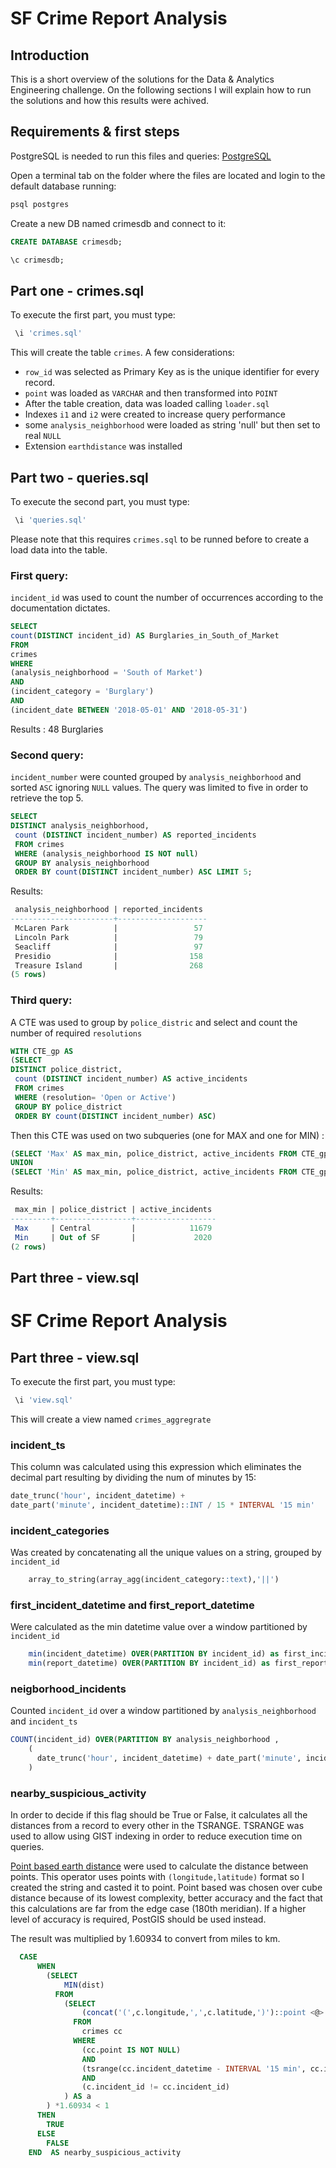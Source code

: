 # SF Crime Report Analysis


## Introduction

This is a short overview of the solutions for the Data & Analytics Engineering challenge. On the following sections I will explain how to run the solutions and how this results were achived.


## Requirements & first steps

PostgreSQL is needed to run this files and queries: [PostgreSQL](https://www.postgresql.org/) 

Open a terminal tab on the folder where the files are located and login to the default database running:
```bash
psql postgres
```
Create a new DB named crimesdb and connect to it:
```sql
CREATE DATABASE crimesdb;
```
```sql
\c crimesdb;
```
## Part one - crimes.sql
To execute the first part, you must type:

```sql
 \i 'crimes.sql'
```
This will create the table `crimes`. 
A few considerations:
* `row_id` was selected as Primary Key as is the unique identifier for every record.
* `point` was loaded as `VARCHAR` and then transformed into `POINT`
*  After the table creation, data was loaded calling `loader.sql` 
* Indexes `i1` and `i2` were created to increase query performance
* some `analysis_neighborhood` were loaded as string 'null' but then set to real `NULL`
* Extension `earthdistance` was installed

## Part two - queries.sql
To execute the second part, you must type:

```sql
 \i 'queries.sql'
```
Please note that this requires `crimes.sql` to be runned before to create a load data into the table.
### First query:
`incident_id` was used to count the number of occurrences according to the documentation dictates.
```sql
SELECT 
count(DISTINCT incident_id) AS Burglaries_in_South_of_Market 
FROM 
crimes
WHERE 
(analysis_neighborhood = 'South of Market') 
AND 
(incident_category = 'Burglary') 
AND 
(incident_date BETWEEN '2018-05-01' AND '2018-05-31')
```
Results : 48 Burglaries
### Second query:
`incident_number` were counted grouped by `analysis_neighborhood` and sorted `ASC` ignoring `NULL` values. The query was limited to five in order to retrieve the top 5.
```sql
SELECT 
DISTINCT analysis_neighborhood,
 count (DISTINCT incident_number) AS reported_incidents 
 FROM crimes 
 WHERE (analysis_neighborhood IS NOT null)  
 GROUP BY analysis_neighborhood 
 ORDER BY count(DISTINCT incident_number) ASC LIMIT 5;
```
Results:
```sql
 analysis_neighborhood | reported_incidents 
-----------------------+--------------------
 McLaren Park          |                 57
 Lincoln Park          |                 79
 Seacliff              |                 97
 Presidio              |                158
 Treasure Island       |                268
(5 rows)
```
### Third query:
A CTE was used to group by `police_distric` and select and count the number of required `resolutions` 
```sql
WITH CTE_gp AS 
(SELECT 
DISTINCT police_district,
 count (DISTINCT incident_number) AS active_incidents 
 FROM crimes 
 WHERE (resolution= 'Open or Active')  
 GROUP BY police_district 
 ORDER BY count(DISTINCT incident_number) ASC)
```
Then this CTE was used on two subqueries (one for MAX and one for MIN) :
```sql
(SELECT 'Max' AS max_min, police_district, active_incidents FROM CTE_gp ORDER BY active_incidents DESC LIMIT 1)
UNION
(SELECT 'Min' AS max_min, police_district, active_incidents FROM CTE_gp ORDER BY active_incidents ASC LIMIT 1);
```
Results:
```sql
 max_min | police_district | active_incidents 
---------+-----------------+------------------
 Max     | Central         |            11679
 Min     | Out of SF       |             2020
(2 rows)
```

## Part three - view.sql
# SF Crime Report Analysis



## Part three - view.sql
To execute the first part, you must type:

```sql
 \i 'view.sql'
```
This will create a view named `crimes_aggregrate`
### incident_ts
This column was calculated using this expression which eliminates the decimal part resulting by dividing the num of minutes by 15:
```sql
date_trunc('hour', incident_datetime) + 
date_part('minute', incident_datetime)::INT / 15 * INTERVAL '15 min'
```
### incident_categories
Was created by concatenating all the unique values on a string, grouped by `incident_id`
```sql
    array_to_string(array_agg(incident_category::text),'||')
```
### first_incident_datetime and first_report_datetime 
Were calculated as the min datetime value over a window partitioned by `incident_id` 
```sql
    min(incident_datetime) OVER(PARTITION BY incident_id) as first_incident_datetime,
    min(report_datetime) OVER(PARTITION BY incident_id) as first_report_datetime,
```
### neigborhood_incidents
Counted `incident_id` over a window partitioned by `analysis_neighborhood` and `incident_ts`
```sql
COUNT(incident_id) OVER(PARTITION BY analysis_neighborhood , 
    (
      date_trunc('hour', incident_datetime) + date_part('minute', incident_datetime)::INT / 15 * INTERVAL '15 min'
    )
```

### nearby_suspicious_activity
In order to decide if this flag should be True or False, it calculates all the distances from a record to every other in the TSRANGE. TSRANGE was used to allow using GIST indexing in order to reduce execution time on queries.

[Point based earth distance](https://www.postgresql.org/docs/9.3/earthdistance.html) were used to calculate the distance between points. This operator uses points with `(longitude,latitude)` format so I created the string and casted it to point.
Point based was chosen over cube distance because of its lowest complexity, better accuracy and the fact that this calculations are far from the edge case (180th meridian).
If a higher level of accuracy is required, PostGIS should be used instead.


The result was multiplied by 1.60934 to convert from miles to km.

```sql
  CASE
      WHEN
        (SELECT
            MIN(dist) 
          FROM
            (SELECT
                (concat('(',c.longitude,',',c.latitude,')')::point <@> concat('(',cc.longitude,',',cc.latitude,')')::point) AS dist 
              FROM
                crimes cc 
              WHERE
                (cc.point IS NOT NULL)
                AND 
                (tsrange(cc.incident_datetime - INTERVAL '15 min', cc.incident_datetime + INTERVAL '15 min', '[]') @> c.incident_datetime)
                AND 
                (c.incident_id != cc.incident_id)
            ) AS a
        ) *1.60934 < 1 
      THEN
        TRUE 
      ELSE
        FALSE 
    END  AS nearby_suspicious_activity 
```

